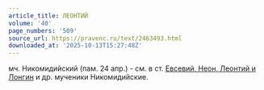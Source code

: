 ```yaml
---
article_title: ЛЕОНТИЙ
volume: '40'
page_numbers: '509'
source_url: https://pravenc.ru/text/2463493.html
downloaded_at: '2025-10-13T15:27:48Z'
---
```


мч. Никомидийский (пам. 24 апр.) - см. в ст. [Евсевий, Неон, Леонтий и Лонгин](<https://pravenc.ru/text/Евсевий  Неон  Леонтий и Лонгин.html>) и др. мученики Никомидийские.
